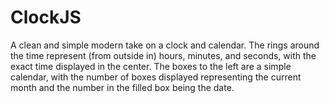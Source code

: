 # ClockJS
A clean and simple modern take on a clock and calendar. The rings around the time represent (from outside in) hours, minutes, and seconds, with the exact time displayed in the center. The boxes to the left are a simple calendar, with the number of boxes displayed representing the current month and the number in the filled box being the date.
